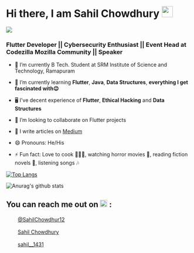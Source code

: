 <h1>Hi there, I am Sahil Chowdhury <img src="https://raw.githubusercontent.com/MartinHeinz/MartinHeinz/master/wave.gif" width="30px">
</h1>

![](https://komarev.com/ghpvc/?username=sahilc07&style=plastic)

<h3>Flutter Developer || Cybersecurity Enthusiast || Event Head at Codezilla Mozilla Community || Speaker</h3>

- 🔭 I’m currently B Tech. Student at SRM Institute of Science and Technology, Ramapuram

- 🌱 I’m currently learning <b>Flutter</b>, <b>Java</b>, <b>Data Structures</b>, <b>everything I get fascinated with😉</b>

- 🖥 I've decent experience of <b>Flutter</b>, <b>Ethical Hacking</b> and <b>Data Structures</b>

- 👯 I’m looking to collaborate on Flutter projects

- 📝 I write articles on <a href="https://medium.com/@sahilc0708">Medium</a></p>

- 😄 Pronouns: He/His

- ⚡ Fun fact: Love to cook 👨🏻‍🍳, watching horror movies 👻, reading fiction novels 📓, listening songs 🎶

[![Top Langs](https://github-readme-stats.vercel.app/api/top-langs/?username=sahilc07&layout=compact&theme=radical)](https://github.com/sahilc07/github-readme-stats)

![Anurag's github stats](https://github-readme-stats.vercel.app/api?username=sahilc07&theme=radical&show_icons=true)

<h2>You can reach me out on <img src="https://github.com/iamshubhamg/iamshubhamg/blob/master/Assests/Earth.gif" width="20" height="20"> :</h2>
<p><img src="https://camo.githubusercontent.com/395dda360ae28377b7c3247581a88b20573883519c2be833cb64fbb37dcbcc1a/68747470733a2f2f63646e2e6a7364656c6976722e6e65742f6e706d2f73696d706c652d69636f6e734076332f69636f6e732f747769747465722e737667" width="20" height="17">&nbsp; &nbsp;<a href="https://twitter.com/SahilChowdhur12">@SahilChowdhur12</a></p>
<p><img src="https://camo.githubusercontent.com/d659d2bac00c01b42bffbae84bdc121e828b8fecd5b4949ffa2575f5d9e4a371/68747470733a2f2f63646e2e6a7364656c6976722e6e65742f6e706d2f73696d706c652d69636f6e734076332f69636f6e732f6c696e6b6564696e2e737667" width="20" height="17">&nbsp; &nbsp;<a href="https://www.linkedin.com/in/sahil-chowdhury-686775170/">Sahil Chowdhury</a></p>
<p><img src="https://camo.githubusercontent.com/c80f9763ed06d4ab9fbcc1a74b8b74cd95e4c7f82d3f1f70233994f236a0faeb/68747470733a2f2f63646e2e6a7364656c6976722e6e65742f6e706d2f73696d706c652d69636f6e734076332f69636f6e732f696e7374616772616d2e737667" width="20" height="17">&nbsp; &nbsp;<a href="https://www.instagram.com/sahil__1431/">sahil__1431</a></p>
